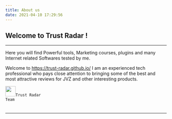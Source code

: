 ```yaml
---
title: About us
date: 2021-04-10 17:29:56
---
```

## Welcome to Trust Radar ! 
<hr />

Here you will find Powerful tools, Marketing courses, plugins and many Internet related Softwares tested by me.

Welcome to https://trust-radar.github.io/ I am an experienced tech professional who pays close attention to bringing some of the best and most attractive reviews for JVZ and other interesting products.



<img src="/images/TLogo.png" style="height: 2rem;"><code>Trust Radar Team<code>
<hr />